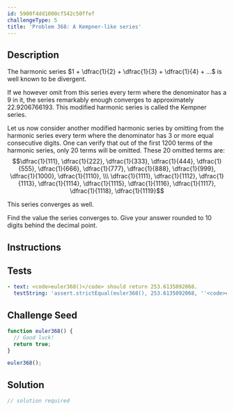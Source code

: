 ```yaml
---
id: 5900f4dd1000cf542c50ffef
challengeType: 5
title: 'Problem 368: A Kempner-like series'
---
```


## Description
<section id='description'>
The  harmonic series  $1 + \dfrac{1}{2} + \dfrac{1}{3} + \dfrac{1}{4} + ...$ is well known to be divergent.

If we however omit from this series every term where the denominator has a 9 in it, the series remarkably enough converges to approximately 22.9206766193.
This modified harmonic series is called the Kempner series.

Let us now consider another modified harmonic series by omitting from the harmonic series every term where the denominator has 3 or more equal consecutive digits.
One can verify that out of the first 1200 terms of the harmonic series, only 20 terms will be omitted.
These 20 omitted terms are:
$$\dfrac{1}{111}, \dfrac{1}{222}, \dfrac{1}{333}, \dfrac{1}{444}, \dfrac{1}{555}, \dfrac{1}{666}, \dfrac{1}{777}, \dfrac{1}{888}, \dfrac{1}{999}, \dfrac{1}{1000}, \dfrac{1}{1110}, \\\ \dfrac{1}{1111}, \dfrac{1}{1112}, \dfrac{1}{1113}, \dfrac{1}{1114}, \dfrac{1}{1115}, \dfrac{1}{1116}, \dfrac{1}{1117}, \dfrac{1}{1118}, \dfrac{1}{1119}$$

This series converges as well.

Find the value the series converges to.
Give your answer rounded to 10 digits behind the decimal point.
</section>

## Instructions
<section id='instructions'>

</section>

## Tests
<section id='tests'>

```yml
- text: <code>euler368()</code> should return 253.6135092068.
  testString: 'assert.strictEqual(euler368(), 253.6135092068, ''<code>euler368()</code> should return 253.6135092068.'');'

```

</section>

## Challenge Seed
<section id='challengeSeed'>

<div id='js-seed'>

```js
function euler368() {
  // Good luck!
  return true;
}

euler368();
```

</div>



</section>

## Solution
<section id='solution'>

```js
// solution required
```
</section>
